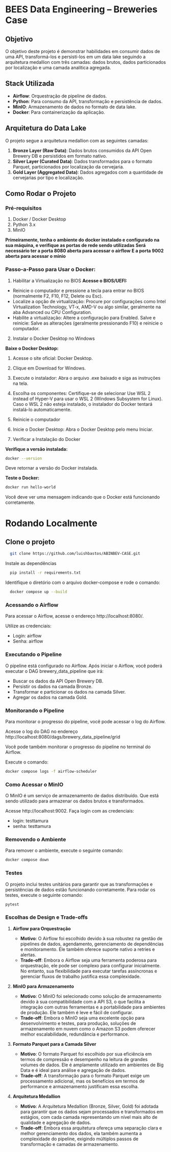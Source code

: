 # BEES Data Engineering – Breweries Case

## Objetivo
O objetivo deste projeto é demonstrar habilidades em consumir dados de uma API, transformá-los e persistí-los em um data lake seguindo a arquitetura medallion com três camadas: dados brutos, dados particionados por localização e uma camada analítica agregada.

## Stack Utilizada
- **Airflow**: Orquestração de pipeline de dados.
- **Python**: Para consumo da API, transformação e persistência de dados.
- **MinIO**: Armazenamento de dados no formato de data lake.
- **Docker**: Para containerização da aplicação.

## Arquitetura do Data Lake
O projeto segue a arquitetura medallion com as seguintes camadas:
1. **Bronze Layer (Raw Data)**: Dados brutos consumidos da API Open Brewery DB e persistidos em formato nativo.
2. **Silver Layer (Curated Data)**: Dados transformados para o formato Parquet, particionados por localização da cervejaria.
3. **Gold Layer (Aggregated Data)**: Dados agregados com a quantidade de cervejarias por tipo e localização.

## Como Rodar o Projeto

### Pré-requisitos
1. Docker / Docker Desktop
2. Python 3.x
3. MinIO

**Primeiramente, tenha o ambiente do docker instalado e configurado na sua máquina, e verifique as portas de rede sendo utilizadas**
**Será necessário ter a porta 8080 aberta para acessar o airflow**
**E a porta 9002 aberta para acessar o minio**

### Passo-a-Passo para Usar o Docker:
1. Habilitar a Virtualização no BIOS
**Acesse o BIOS/UEFI:**
- Reinicie o computador e pressione a tecla para entrar no BIOS (normalmente F2, F10, F12, Delete ou Esc).
- Localize a opção de virtualização:
  Procure por configurações como Intel Virtualization Technology, VT-x, AMD-V ou algo similar, geralmente na aba Advanced ou CPU Configuration.
- Habilite a virtualização:
Altere a configuração para Enabled.
Salve e reinicie:
Salve as alterações (geralmente pressionando F10) e reinicie o computador.

2. Instalar o Docker Desktop no Windows

**Baixe o Docker Desktop:**
1. Acesse o site oficial: Docker Desktop.

2. Clique em Download for Windows.

3. Execute o instalador:
Abra o arquivo .exe baixado e siga as instruções na tela.

4. Escolha os componentes:
Certifique-se de selecionar Use WSL 2 instead of Hyper-V para usar o WSL 2 (Windows Subsystem for Linux).
Caso o WSL 2 não esteja instalado, o instalador do Docker tentará instalá-lo automaticamente.

5. Reinicie o computador

6. Inicie o Docker Desktop:
Abra o Docker Desktop pelo menu Iniciar.

3. Verificar a Instalação do Docker

**Verifique a versão instalada:**
```bash
docker --version
```
Deve retornar a versão do Docker instalada.

**Teste o Docker:**
```bash
docker run hello-world
```
Você deve ver uma mensagem indicando que o Docker está funcionando corretamente.


# Rodando Localmente
## Clone o projeto

```bash
  git clone https://github.com/luishbastos/ABINBEV-CASE.git
```

Instale as dependências

```bash
  pip install -r requirements.txt
```

Identifique o diretório com o arquivo docker-compose e rode o comando:
```bash
  docker compose up --build
```

### Acessando o Airflow
Para acessar o Airflow, acesse o endereço http://localhost:8080/. 

Utilize as credenciais:
- Login: airflow
- Senha: airflow

### Executando o Pipeline
O pipeline está configurado no Airflow. Após iniciar o Airflow,
você poderá executar o DAG brewery_data_pipeline que irá:
- Buscar os dados da API Open Brewery DB.
- Persistir os dados na camada Bronze.
- Transformar e particionar os dados na camada Silver.
- Agregar os dados na camada Gold.


### Monitorando o Pipeline
Para monitorar o progresso do pipeline, você pode acessar o log do Airflow.

Acesse o log do DAG no endereço http://localhost:8080/dags/brewery_data_pipeline/grid

Você pode também monitorar o progresso do pipeline no terminal do Airflow.

Execute o comando:
```bash
docker compose logs -f airflow-scheduler
```

### Como Acessar o MinIO
O MinIO é um serviço de armazenamento de dados distribuído.
Que está sendo utilizado para armazenar os dados brutos e transformados.

Acesse http://localhost:9002.
Faça login com as credenciais:
- login: testtamura
- senha: testtamura

### Removendo o Ambiente
Para remover o ambiente, execute o seguinte comando:
```bash
docker compose down
```

### Testes
O projeto inclui testes unitários para garantir que as transformações e persistências de dados estão funcionando corretamente.
Para rodar os testes, execute o seguinte comando:
```bash
pytest
```

### Escolhas de Design e Trade-offs

1. **Airflow para Orquestração**
   - **Motivo**: O Airflow foi escolhido devido à sua robustez na gestão de pipelines de dados, agendamento, gerenciamento de dependências e monitoramento. Ele também oferece suporte nativo a retries e alertas.
   - **Trade-off**: Embora o Airflow seja uma ferramenta poderosa para orquestração, ele pode ser complexo para configurar inicialmente. No entanto, sua flexibilidade para executar tarefas assíncronas e gerenciar fluxos de trabalho justifica essa complexidade.

2. **MinIO para Armazenamento**
   - **Motivo**: O MinIO foi selecionado como solução de armazenamento devido à sua compatibilidade com a API S3, o que facilita a integração com outras ferramentas e a portabilidade para ambientes de produção. Ele também é leve e fácil de configurar.
   - **Trade-off**: Embora o MinIO seja uma excelente opção para desenvolvimento e testes, para produção, soluções de armazenamento em nuvem como o Amazon S3 podem oferecer melhor escalabilidade, redundância e performance.

3. **Formato Parquet para a Camada Silver**
   - **Motivo**: O formato Parquet foi escolhido por sua eficiência em termos de compressão e desempenho na leitura de grandes volumes de dados. Ele é amplamente utilizado em ambientes de Big Data e é ideal para análise e agregação de dados.
   - **Trade-off**: A transformação para o formato Parquet exige um processamento adicional, mas os benefícios em termos de performance e armazenamento justificam essa escolha.

4. **Arquitetura Medallion**
   - **Motivo**: A Arquitetura Medallion (Bronze, Silver, Gold) foi adotada para garantir que os dados sejam processados e transformados em estágios, com cada camada representando um nível mais alto de qualidade e agregação de dados.
   - **Trade-off**: Embora essa arquitetura ofereça uma separação clara e melhor gerenciamento dos dados, ela também aumenta a complexidade do pipeline, exigindo múltiplos passos de transformação e camadas de armazenamento.
